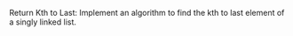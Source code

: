 Return Kth to Last: Implement an algorithm to find the kth to last element of a singly linked list. 
